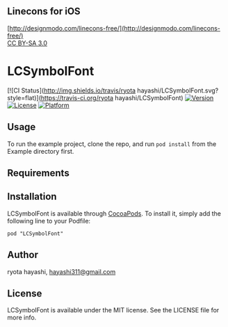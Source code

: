 ## Linecons for iOS

[http://designmodo.com/linecons-free/](http://designmodo.com/linecons-free/)  
[CC BY-SA 3.0](http://creativecommons.org/licenses/by-sa/3.0/)


# LCSymbolFont

[![CI Status](http://img.shields.io/travis/ryota hayashi/LCSymbolFont.svg?style=flat)](https://travis-ci.org/ryota hayashi/LCSymbolFont)
[![Version](https://img.shields.io/cocoapods/v/LCSymbolFont.svg?style=flat)](http://cocoadocs.org/docsets/LCSymbolFont)
[![License](https://img.shields.io/cocoapods/l/LCSymbolFont.svg?style=flat)](http://cocoadocs.org/docsets/LCSymbolFont)
[![Platform](https://img.shields.io/cocoapods/p/LCSymbolFont.svg?style=flat)](http://cocoadocs.org/docsets/LCSymbolFont)


## Usage

To run the example project, clone the repo, and run `pod install` from the Example directory first.

## Requirements

## Installation

LCSymbolFont is available through [CocoaPods](http://cocoapods.org). To install
it, simply add the following line to your Podfile:

    pod "LCSymbolFont"

## Author

ryota hayashi, hayashi311@gmail.com

## License

LCSymbolFont is available under the MIT license. See the LICENSE file for more info.

